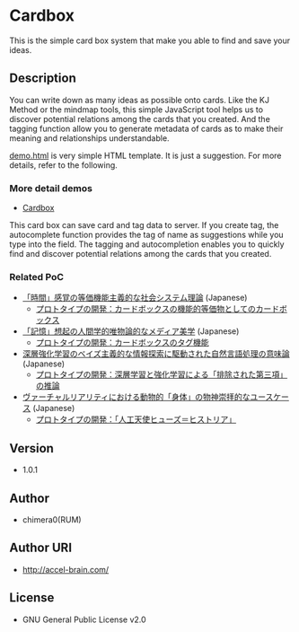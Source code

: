 # Cardbox

This is the simple card box system that make you able to find and save your ideas.

## Description

You can write down as many ideas as possible onto cards. Like the KJ Method or the mindmap tools, this simple JavaScript tool helps us to discover potential relations among the cards that you created. And the tagging function allow you to generate metadata of cards as to make their meaning and relationships understandable.

[demo.html](https://github.com/chimera0/accel-brain-code/blob/master/Cardbox/demo.html) is very simple HTML template. It is just a suggestion. For more details, refer to the following.

### More detail demos

- [Cardbox](https://accel-brain.com/cardbox/)

This card box can save card and tag data to server. If you create tag, the autocomplete function provides the tag of name as suggestions while you type into the field. The tagging and autocompletion enables you to quickly find and discover potential relations among the cards that you created.

### Related PoC

- [「時間」感覚の等価機能主義的な社会システム理論](https://accel-brain.com/aquivalenzfunktionalismus-und-sozialsystemtheorie-von-sinn-fur-zeit/) (Japanese)
    - [プロトタイプの開発：カードボックスの機能的等価物としてのカードボックス](https://accel-brain.com/aquivalenzfunktionalismus-und-sozialsystemtheorie-von-sinn-fur-zeit/4/#i-6)
- [「記憶」想起の人間学的唯物論的なメディア美学](https://accel-brain.com/erinnerung-von-anthropologischen-materialismus-in-medienasthetik/) (Japanese)
    - [プロトタイプの開発：カードボックスのタグ機能](https://accel-brain.com/erinnerung-von-anthropologischen-materialismus-in-medienasthetik/5/#i-10)
- [深層強化学習のベイズ主義的な情報探索に駆動された自然言語処理の意味論](https://accel-brain.com/semantics-of-natural-language-processing-driven-by-bayesian-information-search-by-deep-reinforcement-learning/) (Japanese)
    - [プロトタイプの開発：深層学習と強化学習による「排除された第三項」の推論](https://accel-brain.com/semantics-of-natural-language-processing-driven-by-bayesian-information-search-by-deep-reinforcement-learning/4/#i-5)
- [ヴァーチャルリアリティにおける動物的「身体」の物神崇拝的なユースケース](https://accel-brain.com/cyborg-fetischismus-in-sammlung-von-animalisch-korper-in-virtual-reality/) (Japanese)
    - [プロトタイプの開発：「人工天使ヒューズ＝ヒストリア」](https://accel-brain.com/cyborg-fetischismus-in-sammlung-von-animalisch-korper-in-virtual-reality/4/#i-6)

## Version
- 1.0.1

## Author

- chimera0(RUM)

## Author URI

- http://accel-brain.com/

## License

- GNU General Public License v2.0
